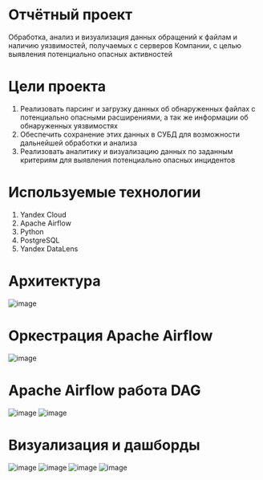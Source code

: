# Отчётный проект
Обработка, анализ и визуализация данных обращений к файлам и наличию уязвимостей, получаемых с серверов Компании, с целью выявления потенциально опасных активностей


# Цели проекта
1. Реализовать парсинг и загрузку данных об обнаруженных файлах с потенциально опасными расширениями, а так же информации об обнаруженных уязвимостях
2. Обеспечить сохранение этих данных в СУБД для возможности дальнейшей обработки и анализа
3. Реализовать аналитику и визуализацию данных по заданным критериям для выявления потенциально опасных инцидентов

# Используемые технологии
1. Yandex Cloud
2. Apache Airflow
3. Python
4. PostgreSQL
5. Yandex DataLens


# Архитектура
![image](https://user-images.githubusercontent.com/67660495/201094914-725d2de1-3452-4eba-b649-7cfb7cdec20b.png)

# Оркестрация Apache Airflow
![image](https://user-images.githubusercontent.com/67660495/201095475-18c6ff6a-b38b-43aa-aa05-3ac078f9fcfb.png)

# Apache Airflow работа DAG
![image](https://user-images.githubusercontent.com/67660495/201095560-ac9d97c9-73e7-4f9a-a081-6503294aaa90.png)
![image](https://user-images.githubusercontent.com/67660495/201095589-a497abef-12c9-4731-985d-7fc0c46e8e64.png)

# Визуализация и дашборды
![image](https://user-images.githubusercontent.com/67660495/201095653-252ef8d7-09f3-463c-8a18-239085a76046.png)
![image](https://user-images.githubusercontent.com/67660495/201095670-7af6cb70-abf2-45e6-b43e-eeabdac7d252.png)
![image](https://user-images.githubusercontent.com/67660495/201095689-44f953b5-d0a3-4946-a589-adfba6adfc9b.png)
![image](https://user-images.githubusercontent.com/67660495/201095723-740f0e4d-6851-44f4-8a9f-0ef2b8be2ff9.png)





